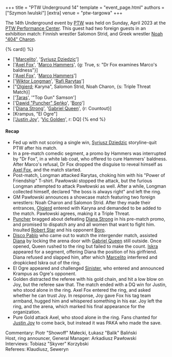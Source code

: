 +++
title = "PTW Underground 14"
template = "event_page.html"
authors = ["Szymon Iwulski"]
[extra]
venue = "ptw-targowa"
+++

The 14th Underground event by [PTW](@/o/ptw.md) was held on Sunday, April 2023 at the [PTW Performance Center](@/v/ptw-targowa.md). This guest had two foreign guests in an exhibition match: Finnish wrestler Salomon Strid, and Greek wrestler [Noah "404" Charon](https://twitter.com/Noah404Charon).

{% card() %}
- ['[Marcelito](@/w/marcelito.md)', '[Syriusz Dziedzic](@/w/dziedzic.md)']
- ['[Axel Fox](@/w/axel-fox.md)', '[Marco Hammers](@/w/marco-hammers.md)', {g: True,
    s: "Dr Fox examines Marco's baldness"}]
- ['[Axel Fox](@/w/axel-fox.md)', '[Marco Hammers](@/w/marco-hammers.md)']
- ['[Wiktor Longman](@/w/wiktor-longman.md)', '[Rafi Rarytas](@/w/rafi.md)']
- ["[Olgierd](@/w/olgierd.md); Karyna", Salomon Strid, Noah Charon, {s: Triple Threat
      Match}]
- ['[Taras](@/w/taras.md)', '"Top Gun" Samson']
- ['[Dawid "Puncher" Seńko](@/w/puncher.md)', '[Boro](@/w/boro.md)']
- ['[Diana Strong](@/w/diana-strong.md)', '[Gabriel Queen](@/w/gabriel-queen.md)',
  {r: Countout}]
- [Krampus, "El Ogre"]
- ['[Justin Joy](@/w/justin-joy.md)', '[Vic Golden](@/w/vic-golden.md)', r: DQ]
{% end %}

#### Recap

* Fed up with not scoring a single win, [Syriusz Dziedzic](@/w/dziedzic.md) storyline-quit PTW after his match.
* In a pre-match comedic segment, a promo by Hammers was interrupted by "Dr Fox", in a white lab coat, who offered to cure Hammers' baldness. After Marco's refusal, Dr Fox dropped the disguise to reveal himself as [Axel Fox](@/w/axel-fox.md), and the match started.
* Post-match, Longman attacked Rarytas, choking him with his "Power of Friendship" T-shirt. Pawłowski stopped the attack, but the furious Longman attempted to attack Pawłowski as well. After a while, Longman collected himself, declared "the boss is always right" and left the ring.
* GM Pawłowski announces a showcase match featuring two foreign wrestlers: Noah Charon and Salomon Strid. After they made their entrances, [Olgierd](@/w/olgierd.md) entered with Karyna and demanded to be added to the match. Pawłowski agrees, making it a Triple Threat.
* [Puncher](@/w/puncher.md) bragged about defeating [Diana Strong](@/w/diana-strong.md) in his pre-match promo, and promised to dispatch any and all women that want to fight him. Insulted [Robert Star](@/w/robert-star.md) and his opponent [Boro](@/w/boro.md).
* [Disco Pablo](@/w/disco-pablo.md) who came out to watch the intergender match, assisted [Diana](@/w/diana-strong.md) by locking the arena door with [Gabriel Queen](@/w/gabriel-queen.md) still outside. Once opened, Queen rushed to the ring but failed to make the count. [Iskra](@/w/iskra.md) appeared for a segment, offering Diana the position of his girlfriend. Diana refused and slapped him, after which [Marcelito](@/w/marcelito.md) interfered and dropkicked Iskra out of the ring.
* El Ogre appeared and challenged [Sinister](@/w/sinister.md), who entered and announced Krampus as Ogre's opponent.
* Golden distracted the referee with his gold chain, and hit a low blow on Joy, but the referee saw that. The match ended with a DQ win for Justin, who stood alone in the ring. Axel Fox entered the ring, and asked whether he can trust Joy. In response, Joy gave Fox his tag team armband, hugged him and whispered something in his ear. Joy left the ring, and the arena, which marked his final appearance for the organization.
* Pure Gold attack Axel, who stood alone in the ring. Fans chanted for [Justin Joy](@/w/justin-joy.md) to come back, but instead it was PAKA who made the save.

Commentary: Piotr "Showoff" Małecki, Łukasz "Balik" Baliński \
Host, ring announcer, General Manager: Arkadiusz Pawłowski \
Interviews: Tobiasz "Skyver" Korzybski \
Referees: Klaudiusz, Seweryn
